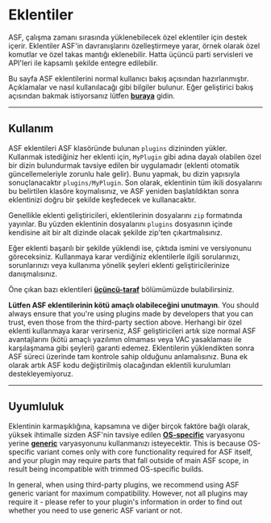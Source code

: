 # Eklentiler

ASF, çalışma zamanı sırasında yüklenebilecek özel eklentiler için destek içerir. Eklentiler ASF'in davranışlarını özelleştirmeye yarar, örnek olarak özel komutlar ve özel takas mantığı eklenebilir. Hatta üçüncü parti servisleri ve API'leri ile kapsamlı şekilde entegre edilebilir.

Bu sayfa ASF eklentilerini normal kullanıcı bakış açısından hazırlanmıştır. Açıklamalar ve nasıl kullanılacağı gibi bilgiler bulunur. Eğer geliştirici bakış açısından bakmak istiyorsanız lütfen **[buraya](https://github.com/JustArchiNET/ArchiSteamFarm/wiki/Plugins-development)** gidin.

---

## Kullanım

ASF eklentileri ASF klasöründe bulunan `plugins` dizininden yükler. Kullanmak istediğiniz her eklenti için, `MyPlugin` gibi adına dayalı olabilen özel bir dizin bulundurmak tavsiye edilen bir uygulamadır (eklenti otomatik güncellemeleriyle zorunlu hale gelir). Bunu yapmak, bu dizin yapısıyla sonuçlanacaktır `plugins/MyPlugin`. Son olarak, eklentinin tüm ikili dosyalarını bu belirtilen klasöre koymalısınız, ve ASF yeniden başlatıldıktan sonra eklentinizi doğru bir şekilde keşfedecek ve kullanacaktır.

Genellikle eklenti geliştiricileri, eklentilerinin dosyalarını `zip` formatında yayınlar. Bu yüzden eklentinin dosyalarını `plugins` dosyasının içinde kendisine ait bir alt dizinde olacak şekilde zip'ten çıkartmalısınız.

Eğer eklenti başarılı bir şekilde yüklendi ise, çıktıda ismini ve versiyonunu göreceksiniz. Kullanmaya karar verdiğiniz eklentilerle ilgili sorularınızı, sorunlarınızı veya kullanıma yönelik şeyleri eklenti geliştiricilerinize danışmalısınız.

Öne çıkan bazı eklentileri **[üçüncü-taraf](https://github.com/JustArchiNET/ArchiSteamFarm/wiki/Third-party#asf-plugins)** bölümümüzde bulabilirsiniz.

**Lütfen ASF eklentilerinin kötü amaçlı olabileceğini unutmayın**. You should always ensure that you're using plugins made by developers that you can trust, even those from the third-party section above. Herhangi bir özel eklenti kullanmaya karar verirseniz, ASF geliştiricileri artık size normal ASF avantajlarını (kötü amaçlı yazılımın olmaması veya VAC yasaklaması ile karşılaşmama gibi şeyleri) garanti edemez. Eklentilerin yüklendikten sonra ASF süreci üzerinde tam kontrole sahip olduğunu anlamalısınız. Buna ek olarak artık ASF kodu değiştirilmiş olacağından eklentili kurulumları destekleyemiyoruz.

---

## Uyumluluk

Eklentinin karmaşıklığına, kapsamına ve diğer birçok faktöre bağlı olarak, yüksek ihtimalle sizden ASF'nin tavsiye edilen **[OS-specific](https://github.com/JustArchiNET/ArchiSteamFarm/wiki/Setting-up#os-specific-setup)** varyasyonu yerine **[generic](https://github.com/JustArchiNET/ArchiSteamFarm/wiki/Setting-up#generic-setup)** varyasyonunu kullanmanızı isteyecektir. This is because OS-specific variant comes only with core functionality required for ASF itself, and your plugin may require parts that fall outside of main ASF scope, in result being incompatible with trimmed OS-specific builds.

In general, when using third-party plugins, we recommend using ASF generic variant for maximum compatibility. However, not all plugins may require it - please refer to your plugin's information in order to find out whether you need to use generic ASF variant or not.